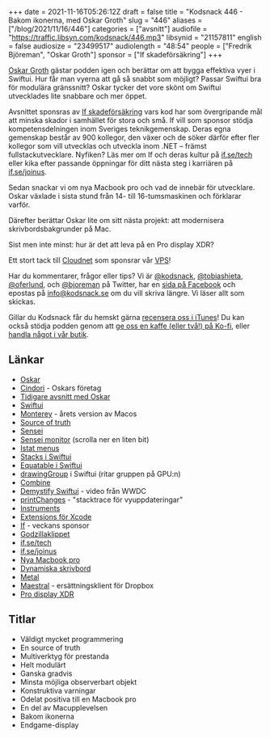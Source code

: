 +++
date = 2021-11-16T05:26:12Z
draft = false
title = "Kodsnack 446 - Bakom ikonerna, med Oskar Groth"
slug = "446"
aliases = ["/blog/2021/11/16/446"]
categories = ["avsnitt"]
audiofile = "https://traffic.libsyn.com/kodsnack/446.mp3"
libsynid = "21157811"
english = false
audiosize = "23499517"
audiolength = "48:54"
people = ["Fredrik Björeman", "Oskar Groth"]
sponsor = ["If skadeförsäkring"]
+++

[Oskar Groth](https://twitter.com/oskargroth) gästar podden igen och berättar om att bygga effektiva vyer i Swiftui. Hur får man vyerna att gå så snabbt som möjligt? Passar Swiftui bra för modulära gränssnitt? Oskar tycker det vore skönt om Swiftui utvecklades lite snabbare och mer öppet.

Avsnittet sponsras av [If skadeförsäkring](https://www.if.se/) vars kod har som övergripande mål att minska skador i samhället för stora och små. If vill som sponsor stödja kompetensdelningen inom Sveriges teknikgemenskap. Deras egna gemenskap består av 900 kollegor, den växer och de söker därför efter fler kollegor som vill utvecklas och utveckla inom .NET – främst fullstackutvecklare. Nyfiken? Läs mer om If och deras kultur på [if.se/tech](https://www.if.se/tech) eller kika efter passande öppningar för ditt nästa steg i karriären på [if.se/joinus](https://www.if.se/joinus).

Sedan snackar vi om nya Macbook pro och vad de innebär för utvecklare. Oskar växlade i sista stund från 14- till 16-tumsmaskinen och förklarar varför.

Därefter berättar Oskar lite om sitt nästa projekt: att modernisera skrivbordsbakgrunder på Mac.

Sist men inte minst: hur är det att leva på en Pro display XDR?

Ett stort tack till [Cloudnet](https://www.cloudnet.se) som sponsrar vår [VPS](https://en.wikipedia.org/wiki/Virtual_private_server)!

Har du kommentarer, frågor eller tips? Vi är [@kodsnack](https://www.twitter.com/kodsnack), [@tobiashieta](https://www.twitter.com/tobiashieta), [@oferlund](https://www.twitter.com/oferlund), och [@bjoreman](https://www.twitter.com/bjoreman) på Twitter, har en [sida på Facebook](https://www.facebook.com/kodsnack) och epostas på [info@kodsnack.se](mailto:info@kodsnack.se) om du vill skriva längre. Vi läser allt som skickas.

Gillar du Kodsnack får du hemskt gärna [recensera oss i iTunes](https://itunes.apple.com/se/podcast/kodsnack/id561631498?l=en)! Du kan också stödja podden genom att <a href="https://ko-fi.com/kodsnack" rel="payment">ge oss en kaffe (eller två!) på Ko-fi</a>, eller [handla något i vår butik](https://shop.spreadshirt.se/kodsnack/).

## Länkar ##
* [Oskar](https://twitter.com/oskargroth)
* [Cindori](https://cindori.org/) - Oskars företag
* [Tidigare avsnitt med Oskar](https://kodsnack.se/398/)
* [Swiftui](https://developer.apple.com/xcode/swiftui/)
* [Monterey](https://en.wikipedia.org/wiki/MacOS_Monterey) - årets version av Macos
* [Source of truth](https://en.wikipedia.org/wiki/Single_source_of_truth)
* [Sensei](https://sensei.app/)
* [Sensei monitor](https://sensei.app/) (scrolla ner en liten bit)
* [Istat menus](https://bjango.com/mac/istatmenus/)
* [Stacks i Swiftui](https://developer.apple.com/documentation/swiftui/building-layouts-with-stack-views)
* [Equatable i Swiftui](https://swiftwithmajid.com/2020/01/22/optimizing-views-in-swiftui-using-equatableview/)
* [drawingGroup](https://www.hackingwithswift.com/books/ios-swiftui/enabling-high-performance-metal-rendering-with-drawinggroup) i Swiftui (ritar gruppen på GPU:n)
* [Combine](https://www.swiftbysundell.com/basics/combine/)
* [Demystify Swiftui](https://developer.apple.com/videos/play/wwdc2021/10022/) - video från WWDC
* [printChanges](https://www.hackingwithswift.com/quick-start/swiftui/how-to-find-which-data-change-is-causing-a-swiftui-view-to-update) - "stacktrace för vyuppdateringar"
* [Instruments](https://developer.apple.com/xcode/features/)
* [Extensions för Xcode](https://developer.apple.com/documentation/xcodekit/creating_a_source_editor_extension)
* [If](https://www.if.se/) - veckans sponsor
* [Godzillaklippet](https://www.youtube.com/watch?v=EODmOsFp5bk)
* [if.se/tech](https://www.if.se/tech)
* [if.se/joinus](https://www.if.se/joinus)
* [Nya Macbook pro](https://www.youtube.com/watch?v=rr2XfL_df3o)
* [Dynamiska skrivbord](https://9to5mac.com/2021/03/22/how-to-use-find-make-dynamic-mac-wallpapers/)
* [Metal](https://developer.apple.com/documentation/metal)
* [Maestral](https://maestral.app/) - ersättningsklient för Dropbox
* [Pro display XDR](https://www.theverge.com/2020/3/2/21161487/apple-mac-pro-display-xdr-review-6k-lcd-screen-price-features)

## Titlar ##
* Väldigt mycket programmering
* En source of truth
* Multiverktyg för prestanda
* Helt modulärt
* Ganska gradvis
* Minsta möjliga observerbart objekt
* Konstruktiva varningar
* Odelat positiva till en Macbook pro
* En del av Macupplevelsen
* Bakom ikonerna
* Endgame-display